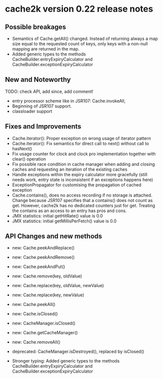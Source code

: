 # cache2k version 0.22 release notes

## Possible breakages

  * Semantics of Cache.getAll() changed. Instead of returning always a map size equal to the requested count of keys,
    only keys with a non-null mapping are returned in the map.
  * Added generic types to the methods CacheBuilder.entryExpiryCalculator and CacheBuilder.exceptionExpiryCalculator

## New and Noteworthy

  TODO: check API, add since, add comment!
  * entry processor scheme like in JSR107: Cache.invokeAll,
  * Beginning of JSR107 support.
  * classloader support

## Fixes and Improvements

  * Cache.iterator(): Proper exception on wrong usage of iterator pattern
  * Cache.iterator(): Fix semantics for direct call to next() without call to hasNext()
  * Fix usage counter for clock and clock pro implementation together with clear() operation
  * Fix possible race condition in cache manager when adding and closing caches and requesting an iteration of the existing caches
  * Handle exceptions within the expiry calculator more gracefully (still needs work, entry state is inconsistent if an exceptions happens here)
  * ExceptionPropagator for customising the propagation of cached exception
  * Cache.contains(), does no access recording if no storage is attached. Change because JSR107 specifies that a contains() does not count as get.
    However, cache2k has no dedicated counters just for get. Treating the contains as an access to an entry has pros and cons.
  * JMX statistics: initial getHitRate() value is 0.0
  * JMX statistics: initial getMillisPerFetch() value is 0.0


## API Changes and new methods

  * new: Cache.peekAndReplace()
  * new: Cache.peekAndRemove()
  * new: Cache.peekAndPut()
  * new: Cache.remove(key, oldValue)
  * new: Cache.replace(key, oldValue, newValue)
  * new: Cache.replace(key, newValue)
  * new: Cache.peekAll()
  * new: Cache.isClosed()
  * new: CacheManager.isClosed()
  * new: Cache.getCacheManager()
  * new: Cache.removeAll()

  * deprecated: CacheManager.isDestroyed(), replaced by isClosed()

  * Stronger typing: Added generic types to the methods CacheBuilder.entryExpiryCalculator and CacheBuilder.exceptionExpiryCalculator
